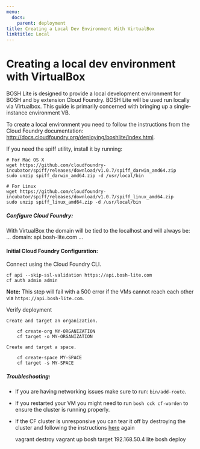 ```yaml
---
menu:
  docs:
    parent: deployment
title: Creating a Local Dev Environment With VirtualBox
linktitle: Local
---
```


# Creating a local dev environment with VirtualBox

BOSH Lite is designed to provide a local development environment for BOSH and by extension Cloud Foundry. BOSH Lite will be used run locally via Virtualbox. This guide is primarily concerned with bringing up a single-instance environment VB.

To create a local environment you need to follow the instructions from the Cloud Foundry documentation: http://docs.cloudfoundry.org/deploying/boshlite/index.html.


If you need the spiff utility, install it by running:

	# For Mac OS X
	wget https://github.com/cloudfoundry-incubator/spiff/releases/download/v1.0.7/spiff_darwin_amd64.zip
	sudo unzip spiff_darwin_amd64.zip -d /usr/local/bin

	# For Linux
	wget https://github.com/cloudfoundry-incubator/spiff/releases/download/v1.0.7/spiff_linux_amd64.zip
	sudo unzip spiff_linux_amd64.zip -d /usr/local/bin


##### Configure Cloud Foundry:

With VirtualBox the domain will be tied to the localhost and will always be:
	...
	domain: api.bosh-lite.com
	...

#### Initial Cloud Foundry Configuration:

Connect using the Cloud Foundry CLI.

	cf api --skip-ssl-validation https://api.bosh-lite.com
	cf auth admin admin

**Note:** This step will fail with a 500 error if the VMs cannot reach each other via `https://api.bosh-lite.com`.

Verify deployment

	Create and target an organization.

		cf create-org MY-ORGANIZATION
		cf target -o MY-ORGANIZATION

	Create and target a space.

		cf create-space MY-SPACE
		cf target -s MY-SPACE


##### Troubleshooting:

- If you are having networking issues make sure to run: `bin/add-route`.
- If you restarted your VM you might need to run `bosh cck cf-warden` to ensure the cluster is running properly.
- If the CF cluster is unresponsive you can tear it off by destroying the cluster and following the instructions [here](http://docs.cloudfoundry.org/deploying/boshlite/create_a_manifest.html) again

	vagrant destroy
	vagrant up
	bosh target 192.168.50.4 lite
	bosh deploy
